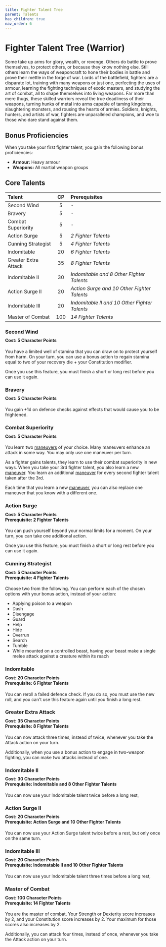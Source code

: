```yaml
---
title: Fighter Talent Tree
parent: Talents
has_children: true
nav_order: 6
---
```


# Fighter Talent Tree (Warrior)
Some take up arms for glory, wealth, or revenge. Others do battle to prove themselves, to protect others, or because they know nothing else. Still others learn the ways of weaponcraft to hone their bodies in battle and prove their mettle in the forge of war. Lords of the battlefield, fighters are a disparate lot, training with many weapons or just one, perfecting the uses of armour, learning the fighting techniques of exotic masters, and studying the art of combat, all to shape themselves into living weapons. Far more than mere thugs, these skilled warriors reveal the true deadliness of their weapons, turning hunks of metal into arms capable of taming kingdoms, slaughtering monsters, and rousing the hearts of armies. Soldiers, knights, hunters, and artists of war, fighters are unparalleled champions, and woe to those who dare stand against them.

## Bonus Proficiencies
When you take your first fighter talent, you gain the following bonus proficiencies:
* **Armour:** Heavy armour<br>
* **Weapons:** All martial weapon groups

## Core Talents

| Talent | CP | Prerequisites |
|:-------|:--:|:--------------|
| Second Wind | 5 | - |
| Bravery | 5 | - |
| Combat Superiority | 5 | - |
| Action Surge | 5 | *2 Fighter Talents* |
| Cunning Strategist | 5 | *4 Fighter Talents* |
| Indomitable | 20 | *6 Fighter Talents* |
| Greater Extra Attack | 35 | *8 Fighter Talents* |
| Indomitable II | 30 | *Indomitable and 8 Other Fighter Talents* |
| Action Surge II | 20 | *Action Surge and 10 Other Fighter Talents* |
| Indomitable III | 20 | *Indomitable II and 10 Other Fighter Talents* |
| Master of Combat | 100 | *14 Fighter Talents* |

### Second Wind

<div style="margin-top:-10px;"></div>

#### **Cost:** 5 Character Points
You have a limited well of stamina that you can draw on to protect yourself from harm. On your turn, you can use a bonus action to regain stamina equal to two of your recovery die + your Constitution modifier.

Once you use this feature, you must finish a short or long rest before you can use it again.

### Bravery

<div style="margin-top:-10px;"></div>

#### **Cost:** 5 Character Points
You gain +1d on defence checks against effects that would cause you to be frightened.

### Combat Superiority

<div style="margin-top:-10px;"></div>

#### **Cost:** 5 Character Points
You learn two [maneuvers](https://stormchaserroleplaying.com/stormchaserRPG/Talents/Fighter/Maneuvers/) of your choice. Many maneuvers enhance an attack in some way. You may only use one maneuver per turn.

As a fighter gains talents, they learn to use their combat superiority in new ways. When you take your 3rd fighter talent, you also learn a new [maneuver](https://stormchaserroleplaying.com/stormchaserRPG/Talents/Fighter/Maneuvers/). You learn an additional [maneuver](https://stormchaserroleplaying.com/stormchaserRPG/Talents/Fighter/Maneuvers/) for every second fighter talent taken after the 3rd.

Each time that you learn a new [maneuver](https://stormchaserroleplaying.com/stormchaserRPG/Talents/Fighter/Maneuvers/), you can also replace one maneuver that you know with a different one.

### Action Surge 

<div style="margin-top:-10px;"></div>

#### **Cost:** 5 Character Points<br>**Prerequisite:** 2 Fighter Talents
You can push yourself beyond your normal limits for a moment. On your turn, you can take one additional action.

Once you use this feature, you must finish a short or long rest before you can use it again. 

### Cunning Strategist

<div style="margin-top:-10px;"></div>

#### **Cost:** 5 Character Points<br>**Prerequisite:** 4 Fighter Talents
Choose two from the following. You can perform each of the chosen options with your bonus action, instead of your action:
- Applying poison to a weapon
- Dash
- Disengage
- Guard
- Help
- Hide
- Overrun
- Search
- Tumble
- While mounted on a controlled beast, having your beast make a single melee attack against a creature within its reach

### Indomitable

<div style="margin-top:-10px;"></div>

#### **Cost:** 20 Character Points<br>**Prerequisite:** 6 Fighter Talents
You can reroll a failed defence check. If you do so, you must use the new roll, and you can't use this feature again until you finish a long rest.

### Greater Extra Attack

<div style="margin-top:-10px;"></div>

#### **Cost:** 35 Character Points<br>**Prerequisite:** 8 Fighter Talents
You can now attack three times, instead of twice, whenever you take the Attack action on your turn.

Additionally, when you use a bonus action to engage in two-weapon fighting, you can make two attacks instead of one.

### Indomitable II

<div style="margin-top:-10px;"></div>

#### **Cost:** 30 Character Points<br>**Prerequisite:** Indomitable and 8 Other Fighter Talents
You can now use your Indomitable talent twice before a long rest,

### Action Surge II

<div style="margin-top:-10px;"></div>

#### **Cost:** 20 Character Points<br>**Prerequisite:** Action Surge and 10 Other Fighter Talents
You can now use your Action Surge talent twice before a rest, but only once on the same turn.

### Indomitable III

<div style="margin-top:-10px;"></div>

#### **Cost:** 20 Character Points<br>**Prerequisite:** Indomatable II and 10 Other Fighter Talents
You can now use your Indomitable talent three times before a long rest,

### Master of Combat

<div style="margin-top:-10px;"></div>

#### **Cost:** 100 Character Points<br>**Prerequisite:** 14 Fighter Talents
You are the master of combat. Your Strength or Dexterity score increases by 2, and your Constitution score increases by 2. Your maximum for those scores also increases by 2.

Additionally, you can attack four times, instead of once, whenever you take the Attack action on your turn.
